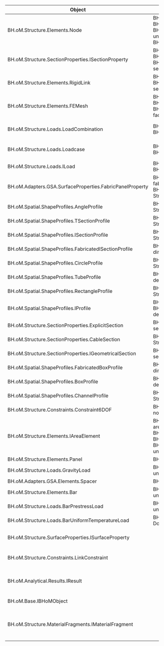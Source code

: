 | Object | Create | Read | Update |
|-|-|-|-|
| BH.oM.Structure.Elements.Node | BH.Adapter.GSA.GSAAdapter.CreateObject(Node node)<br>BH.Adapter.GSA.Convert.GetAndCreateAxis(Node node, String& axisString)<br>BH.Adapter.GSA.Convert.ToGsaString(IElementLoad<Node> nodeLoad, Double[] unitFactors)<br>BH.Adapter.GSA.Convert.ToGsaString(Node node, String index) | BH.Adapter.GSA.GSAAdapter.ReadNodes(List<String> ids)<br>BH.Adapter.GSA.<>c__DisplayClass69_0.<ReadNodes>b__0(String x)<br>BH.Adapter.GSA.<>c__DisplayClass69_0.<ReadNodes>b__2(String x) |  |
| BH.oM.Structure.SectionProperties.ISectionProperty | BH.Adapter.GSA.GSAAdapter.CreateObject(ISectionProperty prop)<br>BH.Adapter.GSA.Convert.CreateCatalogueString(ISectionProperty secProp)<br>BH.Adapter.GSA.Convert.CreateDescAndPropString(ISectionProperty secProp, String& desc, String& prop) | BH.Adapter.GSA.GSAAdapter.ReadSectionProperties(List<String> ids)<br>BH.Adapter.GSA.<>c__DisplayClass71_0.<ReadSectionProperties>b__1(String x)<br>BH.Adapter.GSA.<>c__DisplayClass71_0.<ReadSectionProperties>b__3(String x) |  |
| BH.oM.Structure.Elements.RigidLink | BH.Adapter.GSA.GSAAdapter.CreateLinks(IEnumerable<RigidLink> links)<br>BH.Adapter.GSA.Convert.ToGsaString(RigidLink link, String index, Int32 secondaryIndex) | BH.Adapter.GSA.GSAAdapter.ReadRigidLink(List<String> ids) |  |
| BH.oM.Structure.Elements.FEMesh | BH.Adapter.GSA.GSAAdapter.CreateFEMesh(FEMesh mesh)<br>BH.Adapter.GSA.<>c.<CreateIdListOrGroupNameAreaLoad>b__46_2(FEMesh x)<br>BH.Adapter.GSA.Convert.ToGsaString(FEMesh mesh, Int32 index, Int32 faceID) | BH.Adapter.GSA.GSAAdapter.ReadFEMesh(List<String> ids) | BH.Adapter.GSA.GSAAdapter.Update(IEnumerable<FEMesh> objects, ActionConfig actionConfig) |
| BH.oM.Structure.Loads.LoadCombination | BH.Adapter.GSA.GSAAdapter.CreateObject(LoadCombination loadComb)<br>BH.Adapter.GSA.Convert.ToGsaString(LoadCombination loadComb) | BH.Adapter.GSA.GSAAdapter.ReadLoadCombinations(List<String> ids)<br>BH.Adapter.GSA.<>c__DisplayClass68_0.<ReadLoadCombinations>b__1(String x)<br>BH.Adapter.GSA.<>c__DisplayClass68_0.<ReadLoadCombinations>b__3(String x) |  |
| BH.oM.Structure.Loads.Loadcase | BH.Adapter.GSA.GSAAdapter.CreateObject(Loadcase loadCase)<br>BH.Adapter.GSA.Convert.ToGsaString(Loadcase loadCase) | BH.Adapter.GSA.GSAAdapter.ReadLoadCases(List<String> ids)<br>BH.Adapter.GSA.<>c.<ReadLoadCases>b__66_0(String x)<br>BH.Adapter.GSA.<>c.<ReadLoadCases>b__66_2(String x) |  |
| BH.oM.Structure.Loads.ILoad | BH.Adapter.GSA.GSAAdapter.CreateObject(ILoad load)<br>BH.Adapter.GSA.Convert.ToGsaString(ILoad load, Double[] unitFactors) |  |  |
| BH.oM.Adapters.GSA.SurfaceProperties.FabricPanelProperty | BH.Adapter.GSA.GSAAdapter.CreateObject(FabricPanelProperty fabricProperty)<br>BH.Adapter.GSA.Convert.ToGsaStrings(FabricPanelProperty panProp, String index) |  |  |
| BH.oM.Spatial.ShapeProfiles.AngleProfile | BH.Adapter.GSA.Convert.CreateDescString(AngleProfile dimensions, String& desc) |  |  |
| BH.oM.Spatial.ShapeProfiles.TSectionProfile | BH.Adapter.GSA.Convert.CreateDescString(TSectionProfile dimensions, String& desc) |  |  |
| BH.oM.Spatial.ShapeProfiles.ISectionProfile | BH.Adapter.GSA.Convert.CreateDescString(ISectionProfile dimensions, String& desc) |  |  |
| BH.oM.Spatial.ShapeProfiles.FabricatedISectionProfile | BH.Adapter.GSA.Convert.CreateDescString(FabricatedISectionProfile dimensions, String& desc) |  |  |
| BH.oM.Spatial.ShapeProfiles.CircleProfile | BH.Adapter.GSA.Convert.CreateDescString(CircleProfile dimensions, String& desc) |  |  |
| BH.oM.Spatial.ShapeProfiles.TubeProfile | BH.Adapter.GSA.Convert.CreateDescString(TubeProfile dimensions, String& desc) |  |  |
| BH.oM.Spatial.ShapeProfiles.RectangleProfile | BH.Adapter.GSA.Convert.CreateDescString(RectangleProfile dimensions, String& desc) |  |  |
| BH.oM.Spatial.ShapeProfiles.IProfile | BH.Adapter.GSA.Convert.CreateDescString(IProfile profile, String& desc)<br>BH.Adapter.GSA.Convert.CreateDescString(IProfile dimensions, String& desc) |  |  |
| BH.oM.Structure.SectionProperties.ExplicitSection | BH.Adapter.GSA.Convert.CreateDescAndPropString(ExplicitSection secProp, String& desc, String& prop) |  |  |
| BH.oM.Structure.SectionProperties.CableSection | BH.Adapter.GSA.Convert.CreateDescAndPropString(CableSection secProp, String& desc, String& prop) |  |  |
| BH.oM.Structure.SectionProperties.IGeometricalSection | BH.Adapter.GSA.Convert.CreateDescAndPropString(IGeometricalSection secProp, String& desc, String& prop) |  |  |
| BH.oM.Spatial.ShapeProfiles.FabricatedBoxProfile | BH.Adapter.GSA.Convert.CreateDescString(FabricatedBoxProfile dimensions, String& desc) |  |  |
| BH.oM.Spatial.ShapeProfiles.BoxProfile | BH.Adapter.GSA.Convert.CreateDescString(BoxProfile dimensions, String& desc) |  |  |
| BH.oM.Spatial.ShapeProfiles.ChannelProfile | BH.Adapter.GSA.Convert.CreateDescString(ChannelProfile dimensions, String& desc) |  |  |
| BH.oM.Structure.Constraints.Constraint6DOF | BH.Adapter.GSA.Convert.CreateReleaseString(Constraint6DOF nodeConstraint) |  |  |
| BH.oM.Structure.Elements.IAreaElement | BH.Adapter.GSA.Convert.CreateIdListOrGroupNameAreaLoad(IElementLoad<IAreaElement> areaLoad)<br>BH.Adapter.GSA.<>c.<CreateIdListOrGroupNameAreaLoad>b__46_0(IAreaElement x)<br>BH.Adapter.GSA.<>c.<CreateIdListOrGroupNameAreaLoad>b__46_1(IAreaElement x)<br>BH.Adapter.GSA.Convert.ToGsaString(IElementLoad<IAreaElement> areaLoad, Double[] unitFactors) |  |  |
| BH.oM.Structure.Elements.Panel | BH.Adapter.GSA.Convert.ToGsaString(Panel obj, String index) |  |  |
| BH.oM.Structure.Loads.GravityLoad | BH.Adapter.GSA.Convert.ToGsaString(GravityLoad load, Double[] unitFactors) |  |  |
| BH.oM.Adapters.GSA.Elements.Spacer | BH.Adapter.GSA.Convert.ToGsaString(Spacer spacer, String index) |  |  |
| BH.oM.Structure.Elements.Bar | BH.Adapter.GSA.Convert.ToGsaString(IElementLoad<Bar> barLoad, Double[] unitFactors) | BH.Adapter.GSA.GSAAdapter.ReadBars(List<String> ids) |  |
| BH.oM.Structure.Loads.BarPrestressLoad | BH.Adapter.GSA.Convert.ToGsaString(BarPrestressLoad load, Double[] unitFactors) |  |  |
| BH.oM.Structure.Loads.BarUniformTemperatureLoad | BH.Adapter.GSA.Convert.ToGsaString(BarUniformTemperatureLoad load, Double[] unitFactors) |  |  |
| BH.oM.Structure.SurfaceProperties.ISurfaceProperty |  | BH.Adapter.GSA.GSAAdapter.ReadProperty2d(List<String> ids)<br>BH.Adapter.GSA.<>c__DisplayClass72_0.<ReadProperty2d>b__1(String x)<br>BH.Adapter.GSA.<>c__DisplayClass72_0.<ReadProperty2d>b__3(String x) |  |
| BH.oM.Structure.Constraints.LinkConstraint |  | BH.Adapter.GSA.GSAAdapter.ReadLinkConstraint(List<String> ids)<br>BH.Adapter.GSA.<>c.<ReadLinkConstraint>b__74_0(String x)<br>BH.Adapter.GSA.<>c.<ReadLinkConstraint>b__74_2(String x) |  |
| BH.oM.Analytical.Results.IResult |  | BH.Adapter.GSA.GSAAdapter.ReadResults(IStructuralResultRequest request, ActionConfig actionConfig)<br>BH.Adapter.GSA.GSAAdapter.ReadResults(GlobalResultRequest request, ActionConfig actionConfig) |  |
| BH.oM.Base.IBHoMObject |  | BH.Adapter.GSA.GSAAdapter.Read(Type type, IList indices, ActionConfig actionConfig) |  |
| BH.oM.Structure.MaterialFragments.IMaterialFragment |  | BH.Adapter.GSA.GSAAdapter.ReadMaterials(List<String> ids)<br>BH.Adapter.GSA.GSAAdapter.ReadMaterials(List<String> ids, Boolean includeStandard)<br>BH.Adapter.GSA.<>c.<ReadMaterials>b__65_0(String x)<br>BH.Adapter.GSA.<>c.<ReadMaterials>b__65_3(String x) |  |

